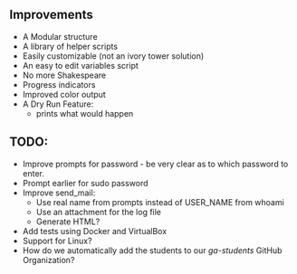 ## Improvements

* A Modular structure
* A library of helper scripts
* Easily customizable (not an ivory tower solution)
* An easy to edit variables script
* No more Shakespeare
* Progress indicators
* Improved color output
* A Dry Run Feature:
  - prints what would happen

## TODO:

* Improve prompts for password - be very clear as to which password to enter.
* Prompt earlier for sudo password
* Improve send_mail:
  - Use real name from prompts instead of USER_NAME from whoami
  - Use an attachment for the log file
  - Generate HTML?
* Add tests using Docker and VirtualBox
* Support for Linux?
* How do we automatically add the students to our *ga-students* GitHub Organization?
